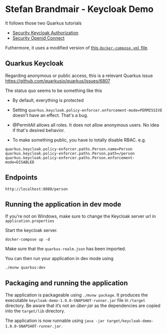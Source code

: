 # Stefan Brandmair - Keycloak Demo

It follows those two Quarkus tutorials

- [Security Keycloak Authorization](https://quarkus.io/guides/security-keycloak-authorization)
- [Security Openid Connect](https://quarkus.io/guides/security-openid-connect)

Futhermore, it uses a modified version of [this `docker-compose.yml` file](https://github.com/1920-5bhif-nvs/referate-nvs-5bhif/blob/master/AhammerBrandmair_Security/Keycloak/docker-compose.yml).

## Quarkus Keycloak

Regarding anonymous or public access, this is a relevant Quarkus issue https://github.com/quarkusio/quarkus/issues/6807

The status quo seems to be something like this
- By default, everything is protected

- Setting `quarkus.keycloak.policy-enforcer.enforcement-mode=PERMISSIVE` doesn't have an effect. That's a bug.

- @PermitAll allows all roles. It does not allow anonymous users. No idea if that's desired behavior.

- To make something public, you have to totally disable RBAC. e.g.
```
quarkus.keycloak.policy-enforcer.paths.Person.name=Person
quarkus.keycloak.policy-enforcer.paths.Person.path=/person
quarkus.keycloak.policy-enforcer.paths.Person.enforcement-mode=DISABLED
```

## Endpoints

```
http://localhost:8080/person
```

## Running the application in dev mode

If you're not on Windows, make sure to change the Keycloak server url in `application.properties`

Start the keycloak server.
```
docker-compose up -d
```

Make sure that the `quarkus-realm.json` has been imported.

You can then run your application in dev mode using
```
./mvnw quarkus:dev
```

## Packaging and running the application

The application is packageable using `./mvnw package`.
It produces the executable `keycloak-demo-1.0.0-SNAPSHOT-runner.jar` file in `/target` directory.
Be aware that it’s not an _über-jar_ as the dependencies are copied into the `target/lib` directory.

The application is now runnable using `java -jar target/keycloak-demo-1.0.0-SNAPSHOT-runner.jar`.